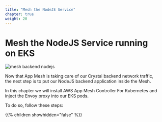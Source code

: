 ```yaml
---
title: "Mesh the NodeJS Service"
chapter: true
weight: 20
---
```


# Mesh the NodeJS Service running on EKS

![mesh backend nodejs](/images/app_mesh_architecture/mesh_node.png)

Now that App Mesh is taking care of our Crystal backend network traffic, the next step is to put our NodeJS backend application inside the Mesh.

In this chapter we will install AWS App Mesh Controller For Kubernetes and inject the Envoy proxy into our EKS pods.

To do so, follow these steps:

{{% children showhidden="false" %}}
